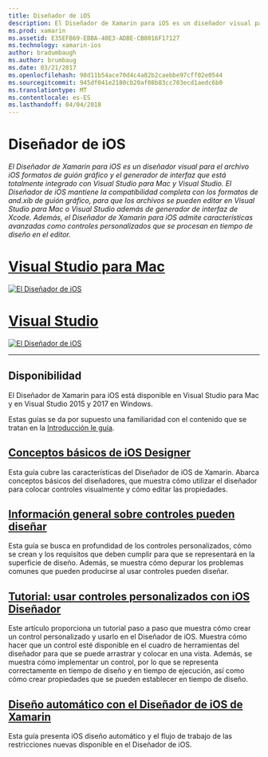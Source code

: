 ```yaml
---
title: Diseñador de iOS
description: El Diseñador de Xamarin para iOS es un diseñador visual para el archivo iOS formatos de guión gráfico y el generador de interfaz que está totalmente integrado con Visual Studio para Mac y Visual Studio. El Diseñador de iOS mantiene la compatibilidad completa con los formatos de and.xib de guión gráfico, para que los archivos se pueden editar en Visual Studio para Mac o Visual Studio además de generador de interfaz de Xcode. Además, el Diseñador de Xamarin para iOS admite características avanzadas como controles personalizados que se procesan en tiempo de diseño en el editor.
ms.prod: xamarin
ms.assetid: E35EFB69-EBBA-40E3-ADBE-CB8016F17127
ms.technology: xamarin-ios
author: bradumbaugh
ms.author: brumbaug
ms.date: 03/21/2017
ms.openlocfilehash: 98d11b54ace70d4c4a82b2caebbe97cff02e0544
ms.sourcegitcommit: 945df041e2180cb20af08b83cc703ecd1aedc6b0
ms.translationtype: MT
ms.contentlocale: es-ES
ms.lasthandoff: 04/04/2018
---
```

# <a name="ios-designer"></a>Diseñador de iOS

_El Diseñador de Xamarin para iOS es un diseñador visual para el archivo iOS formatos de guión gráfico y el generador de interfaz que está totalmente integrado con Visual Studio para Mac y Visual Studio. El Diseñador de iOS mantiene la compatibilidad completa con los formatos de and.xib de guión gráfico, para que los archivos se pueden editar en Visual Studio para Mac o Visual Studio además de generador de interfaz de Xcode. Además, el Diseñador de Xamarin para iOS admite características avanzadas como controles personalizados que se procesan en tiempo de diseño en el editor._

# <a name="visual-studio-for-mactabvsmac"></a>[Visual Studio para Mac](#tab/vsmac)


[![](images/designer-new1.png "El Diseñador de iOS")](images/designer-new1.png#lightbox)


# <a name="visual-studiotabvswin"></a>[Visual Studio](#tab/vswin)


[![](images/designer-vs.png "El Diseñador de iOS")](images/designer-vs.png#lightbox)


-----

## <a name="availability"></a>Disponibilidad

El Diseñador de Xamarin para iOS está disponible en Visual Studio para Mac y en Visual Studio 2015 y 2017 en Windows.

Estas guías se da por supuesto una familiaridad con el contenido que se tratan en la [Introducción le guía](~/ios/get-started/index.md).


## <a name="ios-designer-basicsintroductionmd"></a>[Conceptos básicos de iOS Designer](introduction.md)

Esta guía cubre las características del Diseñador de iOS de Xamarin. Abarca conceptos básicos del diseñadores, que muestra cómo utilizar el diseñador para colocar controles visualmente y cómo editar las propiedades.

##  <a name="designable-controls-overviewios-designable-controls-overviewmd"></a>[Información general sobre controles pueden diseñar](ios-designable-controls-overview.md)

Esta guía se busca en profundidad de los controles personalizados, cómo se crean y los requisitos que deben cumplir para que se representará en la superficie de diseño. Además, se muestra cómo depurar los problemas comunes que pueden producirse al usar controles pueden diseñar.

##  <a name="walkthrough---using-custom-controls-with-ios-designerios-designable-controls-walkthroughmd"></a>[Tutorial: usar controles personalizados con iOS Diseñador](ios-designable-controls-walkthrough.md)

Este artículo proporciona un tutorial paso a paso que muestra cómo crear un control personalizado y usarlo en el Diseñador de iOS. Muestra cómo hacer que un control esté disponible en el cuadro de herramientas del diseñador para que se puede arrastrar y colocar en una vista. Además, se muestra cómo implementar un control, por lo que se representa correctamente en tiempo de diseño y en tiempo de ejecución, así como cómo crear propiedades que se pueden establecer en tiempo de diseño.

##  <a name="auto-layout-with-the-xamarin-ios-designerdesigner-auto-layoutmd"></a>[Diseño automático con el Diseñador de iOS de Xamarin](designer-auto-layout.md)

Esta guía presenta iOS diseño automático y el flujo de trabajo de las restricciones nuevas disponible en el Diseñador de iOS.
